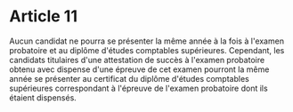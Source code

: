 # Article 11

Aucun candidat ne pourra se présenter la même année à la fois à l'examen probatoire et au diplôme d'études comptables supérieures. Cependant, les candidats titulaires d'une attestation de succès à l'examen probatoire obtenu avec dispense d'une épreuve de cet examen pourront la même année se présenter au certificat du diplôme d'études comptables supérieures correspondant à l'épreuve de l'examen probatoire dont ils étaient dispensés.

